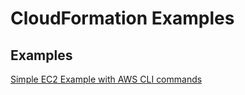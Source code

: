 # CloudFormation Examples

## Examples
[Simple EC2 Example with AWS CLI commands](./simple-ec2-example/README.md)
